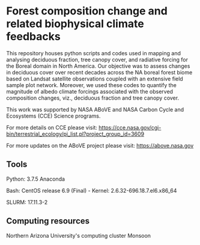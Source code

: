 # Forest composition change and related biophysical climate feedbacks


This repository houses python scripts and codes used in mapping and analysing deciduous fraction, tree canopy cover, and radiative forcing for the Boreal domain in North America. Our objective was to assess changes in deciduous cover over recent decades across the NA boreal forest biome based on Landsat satellite observations coupled with an extensive field sample plot network. Moreover, we used these codes to quantify the magnitude of albedo climate forcings associated with the observed composition changes, viz., deciduous fraction and tree canopy cover. 

This work was supported by NASA ABoVE and NASA Carbon Cycle and Ecosystems (CCE) Science programs.

For more details on CCE please visit: https://cce.nasa.gov/cgi-bin/terrestrial_ecology/pi_list.pl?project_group_id=3609

For more updates on the ABoVE project please visit: https://above.nasa.gov


## Tools

Python: 3.7.5 Anaconda

Bash: CentOS release 6.9 (Final) - Kernel: 2.6.32-696.18.7.el6.x86_64

SLURM: 17.11.3-2


## Computing resources

Northern Arizona University's computing cluster Monsoon


